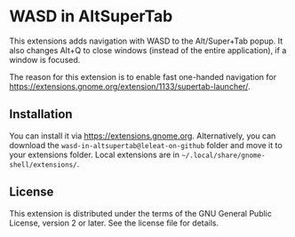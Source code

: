 # WASD in AltSuperTab

This extensions adds navigation with WASD to the Alt/Super+Tab popup. It also changes Alt+Q to close windows (instead of the entire application), if a window is focused.

The reason for this extension is to enable fast one-handed navigation for https://extensions.gnome.org/extension/1133/supertab-launcher/.

## Installation

You can install it via https://extensions.gnome.org. Alternatively, you can download the `wasd-in-altsupertab@leleat-on-github` folder and move it to your extensions folder. Local extensions are in `~/.local/share/gnome-shell/extensions/`.

## License

This extension is distributed under the terms of the GNU General Public License, version 2 or later. See the license file for details.

